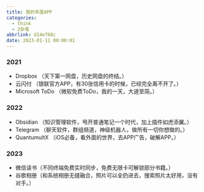```yaml
---
title: 我的年度APP
categories:
  - think
  - 2杂笔
abbrlink: d14e768c
date: 2023-01-11 00:00:01
---
```


### 2021

+ Dropbox （天下第一网盘，历史网盘的终结。）
+ 云闪付 （银联官方APP，有30张信用卡的时候，已经完全离不开了。）
+ Microsoft ToDo （微软免费ToDo，我的一天，大道至简。）

### 2022

+ Obsidian （知识管理软件，甩开普通笔记一个时代，加上插件如虎添翼。）
+ Telegram （聊天软件，群组频道，神级机器人，做所有一切你想做的。）
+ QuantumultX （iOS必备，看外面的世界，去APP广告，破解APP。）

### 2023

+ 微信读书（不同终端免费实时同步，免费无限卡可解锁部分书籍。）
+ 谷歌相册（和系统相册无缝融合，照片可以全扔进去，搜索照片太好用，没有对手。）